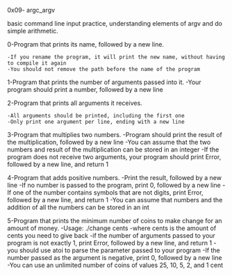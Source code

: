 0x09- argc_argv

basic command line input practice, understanding elements of argv and do simple arithmetic.


0-Program that prints its name, followed by a new line.

	-If you rename the program, it will print the new name, without having to compile it again
	-You should not remove the path before the name of the program

1-Program that prints the number of arguments passed into it.
	-Your program should print a number, followed by a new line

2-Program that prints all arguments it receives.

	-All arguments should be printed, including the first one
	-Only print one argument per line, ending with a new line

3-Program that multiplies two numbers.
	-Program should print the result of the multiplication, followed by a new line
	-You can assume that the two numbers and result of the multiplication can be stored in an integer
	-If the program does not receive two arguments, your program should print Error, followed by a new line, and return 1

4-Program that adds positive numbers.
	-Print the result, followed by a new line
	-If no number is passed to the program, print 0, followed by a new line
	-If one of the number contains symbols that are not digits, print Error, followed by a new line, and return 1
	-You can assume that numbers and the addition of all the numbers can be stored in an int

5-Program that prints the minimum number of coins to make change for an amount of money.
	-Usage: ./change cents
	-where cents is the amount of cents you need to give back
	-if the number of arguments passed to your program is not exactly 1, print Error, followed by a new line, and return 1
	-you should use atoi to parse the parameter passed to your program
	-If the number passed as the argument is negative, print 0, followed by a new line
	-You can use an unlimited number of coins of values 25, 10, 5, 2, and 1 cent
